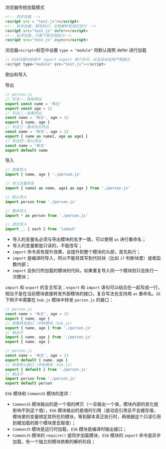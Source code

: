 浏览器传统加载模式

```html
<!-- 同步加载 -->
<script src = "test.js"></script>
<!-- 异步加载，顺序执行，文档解析完成后执行 -->
<script src="test.js" defer></script>
<!-- 乱序加载，只要下载完就执行--> 
<script src="test.js" async></script>
```

浏览器`<script>`标签中设置 `type = "module"` 将默认按照 defer 进行加载

```js
// ES6的模块依赖于 import export 两个命令，并且自动采用严格模式
<script type="module" src="test.js"></script>
```

倒出和导入

导出

```js
// person.js
// 写法一：单独导出
export const name = '布兰'
export const age = 12
// 写法二：按需导出
const name = '布兰', age = 12
export { name, age }
// 写法三：重命名后导出
const name = '布兰', age = 12
export { name as name1, age as age1 }
// 写法四：默认导出
const name = '布兰'
export default name
```

导入

```js
// 按需导入
import { name, age } './person.js'

// 导入后重命名
import { name1 as name, age1 as age } from './person.js'

// 默认导入
import person from './person.js'

// 整体导入
import * as person from './person.js'

// 混合导入
import _, { each } from 'lodash'
```

- 导入的变量名必须与导出模块的名字一致，可以使用 `as` 进行重命名；
- 导入的变量都是只读的，不能改写；
- `import` 命令具有提升效果，会提升到整个模块的头部，首先执行；
- `import` 是编译时导入，所以不能将其写到代码块（比如 `if` 判断块里）或者函数内部；
- `import` 会执行所加载的模块的代码，如果重复导入同一个模块则只会执行一次模块；

`import` 和 `export` 的复合写法：`export` 和 `import` 语句可以结合在一起写成一行，相当于是在当前模块直接转发外部模块的接口，复合写法也支持用 `as` 重命名。以下例子中需要在 `hub.js` 模块中转发 `person.js` 的接口：

```js
// person.js
const name = '布兰', age = 12
export { name, age }
// 按需转发接口（中转模块：hub.js）
export { name, age } from './person.js'
// 相当于
import { name, age } from './person.js'
export { name, age }

// person.js
const name = '布兰', age = 12
export default { name, age }
// 转发默认接口（中转模块：hub.js）
export { default } from './person.js'
// 相当于
import person from './person.js'
export default person
```

`ES6` 模块和 `CommonJS` 模块的差异：

- `CommonJS` 模块输出的是一个值的拷贝（一旦输出一个值，模块内部的变化就影响不到这个值），`ES6` 模块输出的是值的引用（是动态引用且不会缓存值，模块里的变量绑定其所在的模块，等到脚本真正执行时，再根据这个只读引用到被加载的那个模块里去取值）；
- `CommonJS` 模块是运行时加载，`ES6` 模块是编译时输出接口；
- `CommonJS` 模块的 `require()` 是同步加载模块，`ES6` 模块的 `import` 命令是异步加载，有一个独立的模块依赖的解析阶段；